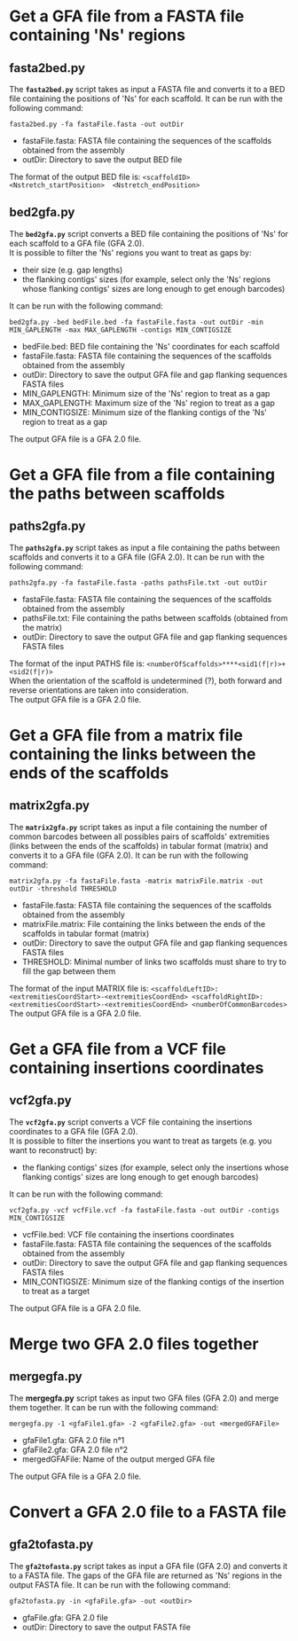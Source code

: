 # Get a GFA file from a FASTA file containing 'Ns' regions

## fasta2bed.py

The **`fasta2bed.py`** script takes as input a FASTA file and converts it to a BED file containing the positions of 'Ns' for each scaffold. It can be run with the following command:  
```
fasta2bed.py -fa fastaFile.fasta -out outDir
```
* fastaFile.fasta: FASTA file containing the sequences of the scaffolds obtained from the assembly
* outDir: Directory to save the output BED file

The format of the output BED file is: `<scaffoldID>  <Nstretch_startPosition>  <Nstretch_endPosition>`

## bed2gfa.py

The **`bed2gfa.py`** script converts a BED file containing the positions of 'Ns' for each scaffold to a GFA file (GFA 2.0).  
It is possible to filter the 'Ns' regions you want to treat as gaps by:
* their size (e.g. gap lengths)
* the flanking contigs' sizes (for example, select only the 'Ns' regions whose flanking contigs' sizes are long enough to get enough barcodes)

It can be run with the following command:  
```
bed2gfa.py -bed bedFile.bed -fa fastaFile.fasta -out outDir -min MIN_GAPLENGTH -max MAX_GAPLENGTH -contigs MIN_CONTIGSIZE
```
* bedFile.bed: BED file containing the 'Ns' coordinates for each scaffold
* fastaFile.fasta: FASTA file containing the sequences of the scaffolds obtained from the assembly
* outDir: Directory to save the output GFA file and gap flanking sequences FASTA files
* MIN_GAPLENGTH: Minimum size of the 'Ns' region to treat as a gap
* MAX_GAPLENGTH: Maximum size of the 'Ns' region to treat as a gap
* MIN_CONTIGSIZE: Minimum size of the flanking contigs of the 'Ns' region to treat as a gap

The output GFA file is a GFA 2.0 file. 


# Get a GFA file from a file containing the paths between scaffolds

## paths2gfa.py

The **`paths2gfa.py`** script takes as input a file containing the paths between scaffolds and converts it to a GFA file (GFA 2.0). It can be run with the following command:  
```
paths2gfa.py -fa fastaFile.fasta -paths pathsFile.txt -out outDir
```
* fastaFile.fasta: FASTA file containing the sequences of the scaffolds obtained from the assembly
* pathsFile.txt: File containing the paths between scaffolds (obtained from the matrix)
* outDir: Directory to save the output GFA file and gap flanking sequences FASTA files

The format of the input PATHS file is: `<numberOfScaffolds>****<sid1(f|r)>+<sid2(f|r)>`  
When the orientation of the scaffold is undetermined (?), both forward and reverse orientations are taken into consideration.  
The output GFA file is a GFA 2.0 file. 


# Get a GFA file from a matrix file containing the links between the ends of the scaffolds

## matrix2gfa.py

The **`matrix2gfa.py`** script takes as input a file containing the number of common barcodes between all possibles pairs of scaffolds' extremities (links between the ends of the scaffolds) in tabular format (matrix) and converts it to a GFA file (GFA 2.0). It can be run with the following command:  
```
matrix2gfa.py -fa fastaFile.fasta -matrix matrixFile.matrix -out outDir -threshold THRESHOLD
```
* fastaFile.fasta: FASTA file containing the sequences of the scaffolds obtained from the assembly
* matrixFile.matrix: File containing the links between the ends of the scaffolds in tabular format (matrix)
* outDir: Directory to save the output GFA file and gap flanking sequences FASTA files
* THRESHOLD: Minimal number of links two scaffolds must share to try to fill the gap between them

The format of the input MATRIX file is: `<scaffoldLeftID>:<extremitiesCoordStart>-<extremitiesCoordEnd> <scaffoldRightID>:<extremitiesCoordStart>-<extremitiesCoordEnd> <numberOfCommonBarcodes>`  
The output GFA file is a GFA 2.0 file.


# Get a GFA file from a VCF file containing insertions coordinates

## vcf2gfa.py

The **`vcf2gfa.py`** script converts a VCF file containing the insertions coordinates to a GFA file (GFA 2.0).  
It is possible to filter the insertions you want to treat as targets (e.g. you want to reconstruct) by:
* the flanking contigs' sizes (for example, select only the insertions whose flanking contigs' sizes are long enough to get enough barcodes)

It can be run with the following command:  
```
vcf2gfa.py -vcf vcfFile.vcf -fa fastaFile.fasta -out outDir -contigs MIN_CONTIGSIZE
```
* vcfFile.bed: VCF file containing the insertions coordinates
* fastaFile.fasta: FASTA file containing the sequences of the scaffolds obtained from the assembly
* outDir: Directory to save the output GFA file and gap flanking sequences FASTA files
* MIN_CONTIGSIZE: Minimum size of the flanking contigs of the insertion to treat as a target

The output GFA file is a GFA 2.0 file. 


# Merge two GFA 2.0 files together

## mergegfa.py

The **mergegfa.py** script takes as input two GFA files (GFA 2.0) and merge them together. It can be run with the following command:  
```
mergegfa.py -1 <gfaFile1.gfa> -2 <gfaFile2.gfa> -out <mergedGFAFile>
```
* gfaFile1.gfa: GFA 2.0 file n°1
* gfaFile2.gfa: GFA 2.0 file n°2
* mergedGFAFile: Name of the output merged GFA file

The output GFA file is a GFA 2.0 file. 


# Convert a GFA 2.0 file to a FASTA file

## gfa2tofasta.py

The **`gfa2tofasta.py`** script takes as input a GFA file (GFA 2.0) and converts it to a FASTA file. The gaps of the GFA file are returned as 'Ns' regions in the output FASTA file. It can be run with the following command:  
```
gfa2tofasta.py -in <gfaFile.gfa> -out <outDir>
```
* gfaFile.gfa: GFA 2.0 file
* outDir: Directory to save the output FASTA file

